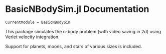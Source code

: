 # BasicNBodySim.jl Documentation

```@meta
CurrentModule = BasicNBodySim
```

This package simulates the n-body problem (with video saving in 2d) using Verlet velocity integration. 

Support for planets, moons, and stars of various sizes is included.
